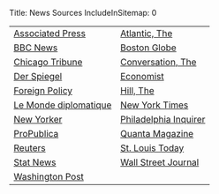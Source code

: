 Title: News Sources
IncludeInSitemap: 0

<div class="news_sources" markdown="1">

|  |  |
| -------- | -------- |
[Associated Press](https://apnews.com)|[Atlantic, The](https://www.theatlantic.com)
[BBC News](https://www.bbc.co.uk/news)|[Boston Globe](https://www.bostonglobe.com)
[Chicago Tribune](https://www.chicagotribune.com)|[Conversation, The](https://theconversation.com)
[Der Spiegel](https://www.spiegel.de/)|[Economist](https://www.economist.com/)
[Foreign Policy](https://foreignpolicy.com)|[Hill, The](https://thehill.com)
[Le Monde diplomatique](https://mondediplo.com)|[New York Times](https://www.nytimes.com)
[New Yorker](https://www.newyorker.com)|[Philadelphia Inquirer](https://www.inquirer.com)
[ProPublica](https://www.propublica.org)|[Quanta Magazine](https://www.quantamagazine.org)
[Reuters](https://www.reuters.com/)|[St. Louis Today](https://www.stltoday.com)
[Stat News](https://www.statnews.com)|[Wall Street Journal](https://www.wsj.com)
[Washington Post](https://www.washingtonpost.com)|


</div>

